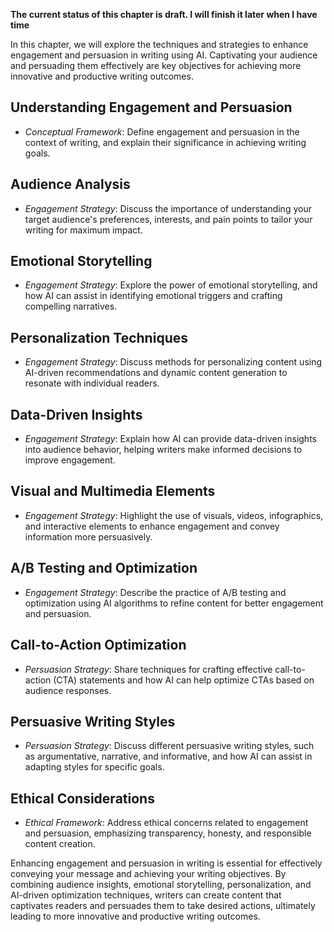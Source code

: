 **The current status of this chapter is draft. I will finish it later when I have time**

In this chapter, we will explore the techniques and strategies to enhance engagement and persuasion in writing using AI. Captivating your audience and persuading them effectively are key objectives for achieving more innovative and productive writing outcomes.

Understanding Engagement and Persuasion
---------------------------------------

* *Conceptual Framework*: Define engagement and persuasion in the context of writing, and explain their significance in achieving writing goals.

Audience Analysis
-----------------

* *Engagement Strategy*: Discuss the importance of understanding your target audience's preferences, interests, and pain points to tailor your writing for maximum impact.

Emotional Storytelling
----------------------

* *Engagement Strategy*: Explore the power of emotional storytelling, and how AI can assist in identifying emotional triggers and crafting compelling narratives.

Personalization Techniques
--------------------------

* *Engagement Strategy*: Discuss methods for personalizing content using AI-driven recommendations and dynamic content generation to resonate with individual readers.

Data-Driven Insights
--------------------

* *Engagement Strategy*: Explain how AI can provide data-driven insights into audience behavior, helping writers make informed decisions to improve engagement.

Visual and Multimedia Elements
------------------------------

* *Engagement Strategy*: Highlight the use of visuals, videos, infographics, and interactive elements to enhance engagement and convey information more persuasively.

A/B Testing and Optimization
----------------------------

* *Engagement Strategy*: Describe the practice of A/B testing and optimization using AI algorithms to refine content for better engagement and persuasion.

Call-to-Action Optimization
---------------------------

* *Persuasion Strategy*: Share techniques for crafting effective call-to-action (CTA) statements and how AI can help optimize CTAs based on audience responses.

Persuasive Writing Styles
-------------------------

* *Persuasion Strategy*: Discuss different persuasive writing styles, such as argumentative, narrative, and informative, and how AI can assist in adapting styles for specific goals.

Ethical Considerations
----------------------

* *Ethical Framework*: Address ethical concerns related to engagement and persuasion, emphasizing transparency, honesty, and responsible content creation.

Enhancing engagement and persuasion in writing is essential for effectively conveying your message and achieving your writing objectives. By combining audience insights, emotional storytelling, personalization, and AI-driven optimization techniques, writers can create content that captivates readers and persuades them to take desired actions, ultimately leading to more innovative and productive writing outcomes.
